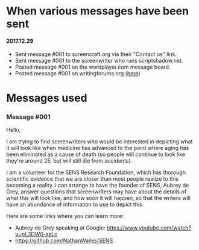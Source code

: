 
# When various messages have been sent

#### 2017.12.29

- Sent message #001 to screencraft.org via their "Contact us" link.
- Sent message #001 to the screenwriter who runs scriptshadow.net.
- Posted message #001 on the wordplayer.com message board.
- Posted message #001 on writingforums.org ([here](https://www.writingforums.org/threads/looking-for-screenwriters-interested-in-depicting-a-world-without-aging.155977/))


# Messages used

### Message #001

Hello,

I am trying to find screenwriters who would be interested in depicting what it will look like when medicine has advanced to the point where aging has been eliminated as a cause of death (so people will continue to look like they're around 25, but will still die from accidents).

I am a volunteer for the SENS Research Foundation, which has thorough scientific evidence that we are closer than most people realize to this becoming a reality.  I can arrange to have the founder of SENS, Aubrey de Grey, answer questions that screenwriters may have about the details of what this will look like, and how soon it will happen, so that the writers will have an abundance of information to use to depict this.

Here are some links where you can learn more:
- Aubrey de Grey speaking at Google: https://www.youtube.com/watch?v=pL3DW6-xzLc
- https://github.com/NathanWailes/SENS

